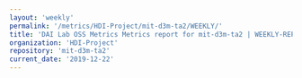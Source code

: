 ```yaml
---
layout: 'weekly'
permalink: '/metrics/HDI-Project/mit-d3m-ta2/WEEKLY/'
title: 'DAI Lab OSS Metrics Metrics report for mit-d3m-ta2 | WEEKLY-REPORT-2019-12-22'
organization: 'HDI-Project'
repository: 'mit-d3m-ta2'
current_date: '2019-12-22'
---
```


